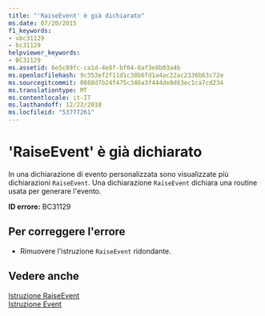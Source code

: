 ```yaml
---
title: "'RaiseEvent' è già dichiarato"
ms.date: 07/20/2015
f1_keywords:
- vbc31129
- bc31129
helpviewer_keywords:
- BC31129
ms.assetid: 6e5c89fc-ca1d-4e8f-bf04-8af3e8b03a4b
ms.openlocfilehash: 9c353ef2f11d1c38b6fd1a4ac22ac2336b63c72e
ms.sourcegitcommit: 0888d7b24f475c346a3f444de8d83ec1ca7cd234
ms.translationtype: MT
ms.contentlocale: it-IT
ms.lasthandoff: 12/22/2018
ms.locfileid: "53777261"
---
```

# <a name="raiseevent-is-already-declared"></a>'RaiseEvent' è già dichiarato
In una dichiarazione di evento personalizzata sono visualizzate più dichiarazioni `RaiseEvent`. Una dichiarazione `RaiseEvent` dichiara una routine usata per generare l'evento.  
  
 **ID errore:** BC31129  
  
## <a name="to-correct-this-error"></a>Per correggere l'errore  
  
-   Rimuovere l'istruzione `RaiseEvent` ridondante.  
  
## <a name="see-also"></a>Vedere anche  
 [Istruzione RaiseEvent](../../visual-basic/language-reference/statements/raiseevent-statement.md)  
 [Istruzione Event](../../visual-basic/language-reference/statements/event-statement.md)
